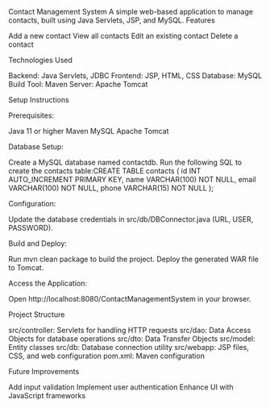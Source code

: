 Contact Management System
A simple web-based application to manage contacts, built using Java Servlets, JSP, and MySQL.
Features

Add a new contact
View all contacts
Edit an existing contact
Delete a contact

Technologies Used

Backend: Java Servlets, JDBC
Frontend: JSP, HTML, CSS
Database: MySQL
Build Tool: Maven
Server: Apache Tomcat

Setup Instructions

Prerequisites:

Java 11 or higher
Maven
MySQL
Apache Tomcat


Database Setup:

Create a MySQL database named contactdb.
Run the following SQL to create the contacts table:CREATE TABLE contacts (
    id INT AUTO_INCREMENT PRIMARY KEY,
    name VARCHAR(100) NOT NULL,
    email VARCHAR(100) NOT NULL,
    phone VARCHAR(15) NOT NULL
);




Configuration:

Update the database credentials in src/db/DBConnector.java (URL, USER, PASSWORD).


Build and Deploy:

Run mvn clean package to build the project.
Deploy the generated WAR file to Tomcat.


Access the Application:

Open http://localhost:8080/ContactManagementSystem in your browser.



Project Structure

src/controller: Servlets for handling HTTP requests
src/dao: Data Access Objects for database operations
src/dto: Data Transfer Objects
src/model: Entity classes
src/db: Database connection utility
src/webapp: JSP files, CSS, and web configuration
pom.xml: Maven configuration

Future Improvements

Add input validation
Implement user authentication
Enhance UI with JavaScript frameworks

